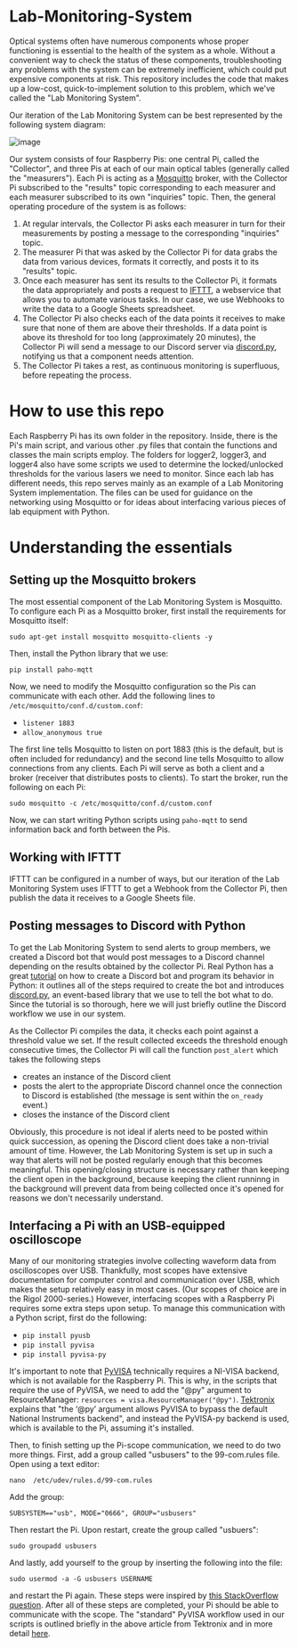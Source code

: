 # Lab-Monitoring-System

Optical systems often have numerous components whose proper functioning is essential to the health of the system as a whole. Without a convenient way to check the status of these components, troubleshooting any problems with the system can be extremely inefficient, which could put expensive components at risk. This repository includes the code that makes up a low-cost, quick-to-implement solution to this problem, which we've called the "Lab Monitoring System".

Our iteration of the Lab Monitoring System can be best represented by the following system diagram:

![image](https://github.com/mmcmaster13/Lab-Monitoring-System/assets/41704102/1c49dc68-0f07-4f87-9968-162d879ac9c8)

Our system consists of four Raspberry Pis: one central Pi, called the "Collector", and three Pis at each of our main optical tables (generally called the "measurers"). Each Pi is acting as a [Mosquitto](https://mosquitto.org/) broker, with the Collector Pi subscribed to the "results" topic corresponding to each measurer and each measurer subscribed to its own "inquiries" topic. Then, the general operating procedure of the system is as follows:

1. At regular intervals, the Collector Pi asks each measurer in turn for their measurements by posting a message to the corresponding "inquiries" topic.
2. The measurer Pi that was asked by the Collector Pi for data grabs the data from various devices, formats it correctly, and posts it to its "results" topic.
3. Once each measurer has sent its results to the Collector Pi, it formats the data appropriately and posts a request to [IFTTT](ifttt.com), a webservice that allows you to automate various tasks. In our case, we use Webhooks to write the data to a Google Sheets spreadsheet.
4. The Collector Pi also checks each of the data points it receives to make sure that none of them are above their thresholds. If a data point is above its threshold for too long (approximately 20 minutes), the Collector Pi will send a message to our Discord server via [discord.py](https://discordpy.readthedocs.io/en/stable/), notifying us that a component needs attention.
5. The Collector Pi takes a rest, as continuous monitoring is superfluous, before repeating the process.

# How to use this repo

Each Raspberry Pi has its own folder in the repository. Inside, there is the Pi's main script, and various other .py files that contain the functions and classes the main scripts employ. The folders for logger2, logger3, and logger4 also have some scripts we used to determine the locked/unlocked thresholds for the various lasers we need to monitor. Since each lab has different needs, this repo serves mainly as an example of a Lab Monitoring System implementation. The files can be used for guidance on the networking using Mosquitto or for ideas about interfacing various pieces of lab equipment with Python.

# Understanding the essentials

## Setting up the Mosquitto brokers

The most essential component of the Lab Monitoring System is Mosquitto. To configure each Pi as a Mosquitto broker, first install the requirements for Mosquitto itself:

`sudo apt-get install mosquitto mosquitto-clients -y`

Then, install the Python library that we use:

`pip install paho-mqtt`

Now, we need to modify the Mosquitto configuration so the Pis can communicate with each other. Add the following lines to `/etc/mosquitto/conf.d/custom.conf`:

- `listener 1883`
- `allow_anonymous true`

The first line tells Mosquitto to listen on port 1883 (this is the default, but is often included for redundancy) and the second line tells Mosquitto to allow connections from any clients. Each Pi will serve as both a client and a broker (receiver that distributes posts to clients). To start the broker, run the following on each Pi:

`sudo mosquitto -c /etc/mosquitto/conf.d/custom.conf`

Now, we can start writing Python scripts using `paho-mqtt` to send information back and forth between the Pis.

## Working with IFTTT

IFTTT can be configured in a number of ways, but our iteration of the Lab Monitoring System uses IFTTT to get a Webhook from the Collector Pi, then publish the data it receives to a Google Sheets file. 

## Posting messages to Discord with Python

To get the Lab Monitoring System to send alerts to group members, we created a Discord bot that would post messages to a Discord channel depending on the results obtained by the collector Pi. Real Python has a great [tutorial](https://realpython.com/how-to-make-a-discord-bot-python/) on how to create a Discord bot and program its behavior in Python: it outlines all of the steps required to create the bot and introduces [discord.py](https://discordpy.readthedocs.io/en/stable/), an event-based library that we use to tell the bot what to do. Since the tutorial is so thorough, here we will just briefly outline the Discord workflow we use in our system.

As the Collector Pi compiles the data, it checks each point against a threshold value we set. If the result collected exceeds the threshold enough consecutive times, the Collector Pi will call the function `post_alert` which takes the following steps

- creates an instance of the Discord client
- posts the alert to the appropriate Discord channel once the connection to Discord is established (the message is sent within the `on_ready` event.)
- closes the instance of the Discord client

Obviously, this procedure is not ideal if alerts need to be posted within quick succession, as opening the Discord client does take a non-trivial amount of time. However, the Lab Monitoring System is set up in such a way that alerts will not be posted regularly enough that this becomes meaningful. This opening/closing structure is necessary rather than keeping the client open in the background, because keeping the client runninng in the background will prevent data from being collected once it's opened for reasons we don't necessarily understand.

## Interfacing a Pi with an USB-equipped oscilloscope

Many of our monitoring strategies involve collecting waveform data from oscilloscopes over USB. Thankfully, most scopes have extensive documentation for computer control and communication over USB, which makes the setup relatively easy in most cases. (Our scopes of choice are in the Rigol 2000-series.) However, interfacing scopes with a Raspberry Pi requires some extra steps upon setup. To manage this communication with a Python script, first do the following:

- `pip install pyusb`
- `pip install pyvisa`
- `pip install pyvisa-py`

It's important to note that [PyVISA](https://pyvisa.readthedocs.io/en/latest/) technically requires a NI-VISA backend, which is not available for the Raspberry Pi. This is why, in the scripts that require the use of PyVISA, we need to add the "@py" argument to ResourceManager: `resources = visa.ResourceManager("@py")`. [Tektronix](https://download.tek.com/document/1KW-61463-0__Raspberry_Pi_3_Save_Lab_Space_%20Cost_Application_Note_090718.pdf) explains that "the ‘@py’ argument allows PyVISA to bypass the default National Instruments backend", and instead the PyVISA-py backend is used, which is available to the Pi, assuming it's installed.

Then, to finish setting up the Pi-scope communication, we need to do two more things. First, add a group called "usbusers" to the 99-com.rules file. Open using a text editor:

`nano  /etc/udev/rules.d/99-com.rules`

Add the group:

`SUBSYSTEM=="usb", MODE="0666", GROUP="usbusers"`

Then restart the Pi. Upon restart, create the group called "usbuers":

`sudo groupadd usbusers`

And lastly, add yourself to the group by inserting the following into the file:

`sudo usermod -a -G usbusers USERNAME`

and restart the Pi again. These steps were inspired by [this StackOverflow question](https://stackoverflow.com/questions/52256123/unable-to-get-full-visa-address-that-includes-the-serial-number). After all of these steps are completed, your Pi should be able to communicate with the scope. The "standard" PyVISA workflow used in our scripts is outlined briefly in the above article from Tektronix and in more detail [here](https://pyvisa.readthedocs.io/en/latest/introduction/communication.html/).
